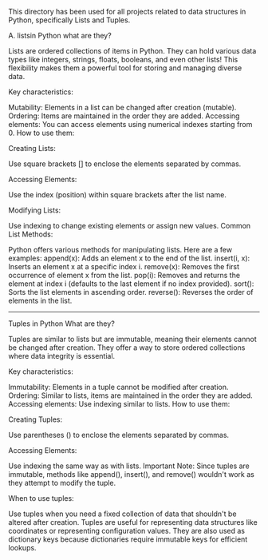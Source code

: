 This directory has been used for all projects related to data structures in Python, specifically Lists and Tuples.

A. listsin Python
what are they?

Lists are ordered collections of items in Python. They can hold various data types like integers, strings, floats, booleans, and even other lists! This flexibility makes them a powerful tool for storing and managing diverse data.

Key characteristics:

Mutability: Elements in a list can be changed after creation (mutable).
Ordering: Items are maintained in the order they are added.
Accessing elements: You can access elements using numerical indexes starting from 0.
How to use them:

Creating Lists:

Use square brackets [] to enclose the elements separated by commas.

Accessing Elements:

Use the index (position) within square brackets after the list name.

Modifying Lists:

Use indexing to change existing elements or assign new values.
Common List Methods:

Python offers various methods for manipulating lists. Here are a few examples:
append(x): Adds an element x to the end of the list.
insert(i, x): Inserts an element x at a specific index i.
remove(x): Removes the first occurrence of element x from the list.
pop(i): Removes and returns the element at index i (defaults to the last element if no index provided).
sort(): Sorts the list elements in ascending order.
reverse(): Reverses the order of elements in the list.

***************
Tuples in Python
What are they?

Tuples are similar to lists but are immutable, meaning their elements cannot be changed after creation. They offer a way to store ordered collections where data integrity is essential.

Key characteristics:

Immutability: Elements in a tuple cannot be modified after creation.
Ordering: Similar to lists, items are maintained in the order they are added.
Accessing elements: Use indexing similar to lists.
How to use them:

Creating Tuples:

Use parentheses () to enclose the elements separated by commas.

Accessing Elements:

Use indexing the same way as with lists.
Important Note: Since tuples are immutable, methods like append(), insert(), and remove() wouldn't work as they attempt to modify the tuple.

When to use tuples:

Use tuples when you need a fixed collection of data that shouldn't be altered after creation.
Tuples are useful for representing data structures like coordinates or representing configuration values.
They are also used as dictionary keys because dictionaries require immutable keys for efficient lookups.
